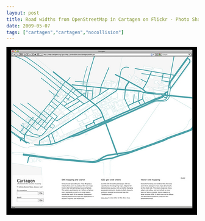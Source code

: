 ```yaml
---
layout: post
title: Road widths from OpenStreetMap in Cartagen on Flickr - Photo Sharing!
date: 2009-05-07
tags: ["cartagen","cartagen","nocollision"]
---
```


[![](3510685883_8768c518d2.jpg)](http://www.flickr.com/photos/jeffreywarren/3510685883/)